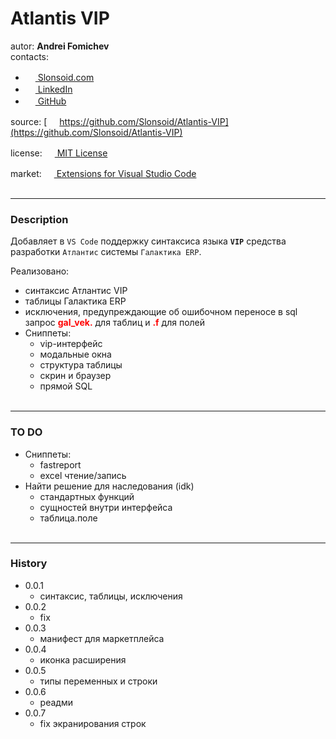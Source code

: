 # **Atlantis VIP**
autor: **Andrei Fomichev** <br>
contacts: <br>
- [<img src="https://slonsoid.com/favicon.ico" width="16" height="16" > Slonsoid.com](https://slonsoid.com/)
- [<img src="https://www.linkedin.com/favicon.ico" width="16" height="16" > LinkedIn](https://www.linkedin.com/in/slonsoid)
- [<img src="https://github.com/favicon.ico" width="16" height="16" > GitHub](https://github.com/Slonsoid)

source: [<img src="https://github.com/favicon.ico" width="16" height="16" > https://github.com/Slonsoid/Atlantis-VIP](https://github.com/Slonsoid/Atlantis-VIP)

license: [<img src="https://upload.wikimedia.org/wikipedia/commons/thumb/c/c3/License_icon-mit.svg/256px-License_icon-mit.svg.png" width="16" height="16" > MIT License](https://github.com/Slonsoid/Atlantis-VIP/blob/main/LICENSE)

market: [<img src ="https://code.visualstudio.com/favicon.ico" width="16" height="16" > Extensions for Visual Studio Code](https://marketplace.visualstudio.com/items?itemName=Slonsoid.Atlantis-VIP)
<br><br>

---
### **Description**
Добавляет в `VS Code` поддержку синтаксиса языка **`VIP`** средства разработки `Атлантис` системы `Галактика ERP`.

Реализовано:
- синтаксис Атлантис VIP
- таблицы Галактика ERP
- исключения, предупреждающие об ошибочном переносе в sql запрос <b style="color:red">gal_vek.</b> для таблиц и <b style="color:red">.f</b> для полей
- Сниппеты:
    - vip-интерфейс
    - модальные окна
    - структура таблицы
    - скрин и браузер
    - прямой SQL
<br><br>

---
### **TO DO**

- Сниппеты:
    - fastreport
    - excel чтение/запись
- Найти решение для наследования (idk)
    - стандартных функций
    - сущностей внутри интерфейса
    - таблица.поле
<br><br>

---
### **History**

- 0.0.1
    - синтаксис, таблицы, исключения
- 0.0.2
    - fix
- 0.0.3
    - манифест для маркетплейса
- 0.0.4
    - иконка расширения
- 0.0.5
    - типы переменных и строки
- 0.0.6
    - реадми
- 0.0.7
    - fix экранирования строк
